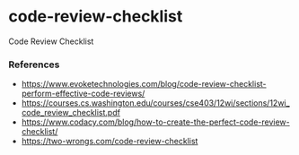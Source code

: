 # code-review-checklist
Code Review Checklist

### References
- https://www.evoketechnologies.com/blog/code-review-checklist-perform-effective-code-reviews/
- https://courses.cs.washington.edu/courses/cse403/12wi/sections/12wi_code_review_checklist.pdf
- https://www.codacy.com/blog/how-to-create-the-perfect-code-review-checklist/
- https://two-wrongs.com/code-review-checklist

